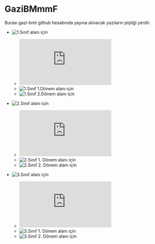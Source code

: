 # GaziBMmmF
Burası gazi-bmt github hesabında yayına alınacak yazıların piştiği yerdir.

- ![1.Sınıf alanı için](https://github.com/tonyukukkula/GaziBMmmF/tree/main/sınıf1)
    - ![*1. Sınıf hakkında yazısı*](https://github.com/tonyukukkula/GaziBMmmF/blob/main/sınıf1/README.md)<br>
    - ![1.Sınıf 1.Dönem alanı için](https://github.com/tonyukukkula/GaziBMmmF/tree/main/sınıf1/donem1)
    - ![1.Sınıf 2.Dönem alanı için](https://github.com/tonyukukkula/GaziBMmmF/tree/main/sınıf1/donem2)
    
- ![2.Sınıf alanı için](https://github.com/tonyukukkula/GaziBMmmF/tree/main/sınıf2)
    - ![*2. Sınıf hakkında yazısı*](https://github.com/tonyukukkula/GaziBMmmF/blob/main/sınıf2/README.md)<br>
    - ![2.Sınıf 1. Dönem alanı için](https://github.com/tonyukukkula/GaziBMmmF/tree/main/sınıf2/donem1)
    - ![2.Sınıf 2. Dönem alanı için](https://github.com/tonyukukkula/GaziBMmmF/tree/main/sınıf2/donem2)
    
    
- ![3.Sınıf alanı için](https://github.com/tonyukukkula/GaziBMmmF/tree/main/sınıf3)
    - ![*3. Sınıf hakkında yazısı*](https://github.com/tonyukukkula/GaziBMmmF/blob/main/sınıf3/README.md)<br>
    - ![3.Sınıf 1. Dönem alanı için](https://github.com/tonyukukkula/GaziBMmmF/tree/main/sınıf3/donem1)
    - ![3.Sınıf 2. Dönem alanı için](https://github.com/tonyukukkula/GaziBMmmF/tree/main/sınıf3/donem2)
